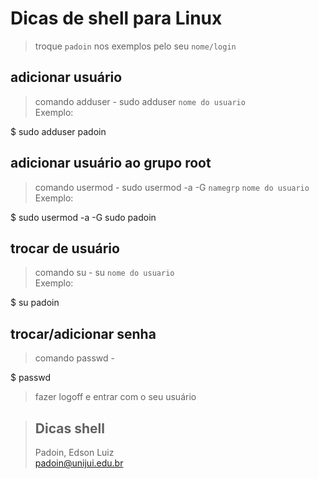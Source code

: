 # Dicas de shell para Linux



>troque `padoin` nos exemplos pelo seu `nome/login`



## adicionar usuário

> comando adduser - sudo adduser `nome do usuario`  
> Exemplo: 

$ sudo adduser padoin  



## adicionar usuário ao grupo root

> comando usermod - sudo usermod -a -G `namegrp` `nome do usuario`  
> Exemplo:

$ sudo usermod -a -G sudo padoin


## trocar de usuário 

> comando su - su `nome do usuario`  
> Exemplo: 

$ su padoin



## trocar/adicionar senha 
> comando passwd -   

$ passwd




> fazer logoff e entrar com o seu usuário




> ## Dicas shell
> Padoin, Edson Luiz  
> padoin@unijui.edu.br

